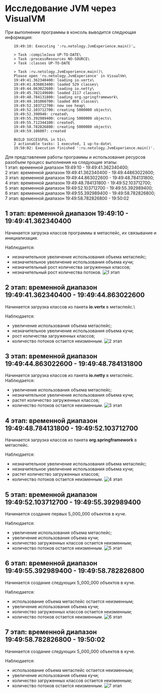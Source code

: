 # Исследование JVM через VisualVM

При выполнении программы в консоль выводится следующая информация:

        19:49:10: Executing ':ru.netology.JvmExperience.main()'…
        
        > Task :compileJava UP-TO-DATE\
        > Task :processResources NO-SOURCE\
        > Task :classes UP-TO-DATE

        > Task :ru.netology.JvmExperience.main()\
        Please open 'ru.netology.JvmExperience' in VisualVm\
        19:49:41.362340400: loading io.vertx\
        19:49:41.836863400: loaded 529 classes\
        19:49:44.863022600: loading io.netty\
        19:49:45.782149600: loaded 2117 classes\
        19:49:48.784131800: loading org.springframework\
        19:49:49.101060700: loaded 869 classes\
        19:49:52.103712700: now see heap\
        19:49:52.103712700: creating 5000000 objects\
        19:49:52.390940: created\
        19:49:55.392989400: creating 5000000 objects\
        19:49:55.712344100: created\
        19:49:58.782826800: creating 5000000 objects\
        19:49:59.106007: created

        BUILD SUCCESSFUL in 51s\
        2 actionable tasks: 1 executed, 1 up-to-date\
        19:50:02: Execution finished ':ru.netology.JvmExperience.main()'.

Для представления работы программы и использования ресурсов разобъем процесс выполнения на следующие этапы:\
1 этап: временной диапазон 19:49:10 - 19:49:41.362340400;\
2 этап: временной диапазон 19:49:41.362340400 - 19:49:44863022600;\
3 этап: временной диапазон 19:49:44.863022600 - 19:49:48.784131800;\
4 этап: временной диапазон 19:49:48.784131800 - 19:49:52.103712700;\
5 этап: временной диапазон 19:49:52.103712700 - 19:49:55.392989400;\
6 этап: временной диапазон 19:49:55.392989400 - 19:49:58.782826800;\
7 этап: временной диапазон 19:49:58.782826800 - 19:50:02


## 1 этап: временной диапазон 19:49:10 - 19:49:41.362340400
Начинается загрузка классов программы в метаспейс, их связывание и инициализация.

Наблюдается:
- незначительное увеличение использования объема метаспейс;
- незначительное увеличение использования объема кучи;
- незначительный рост количества загруженных классов;
- незначительный рост количества потоков.
![1 этап](Image/Scr1.png)

## 2 этап: временной диапазон 19:49:41.362340400 - 19:49:44.863022600
Начинается загрузка классов из пакета **io.vertx** в метаспейс.\

Наблюдается:
- увеличение использования объема метаспейс;
- незначительное увеличение использования объема кучи;
- рост количества загруженных классов;
- количество потоков остается неизменным.
![2 этап](Image/Scr2.png)

## 3 этап: временной диапазон 19:49:44.863022600 - 19:49:48.784131800
Начинается загрузка классов из пакета **io.netty** в метаспейс.
Наблюдается:
- увеличение использования объема метаспейс;
- незначительное увеличение использования объема кучи;
- растет количество загруженных классов;
- количество потоков остается неизменным.
![3 этап](Image/Scr3.png)

## 4 этап: временной диапазон 19:49:48.784131800 - 19:49:52.103712700
Начинается загрузка классов из пакета **org.springframework** в метаспейс.

Наблюдается:
- незначительное увеличение использования объема метаспейс;
- незначительное увеличение использования объема кучи;
- растет количество загруженных классов;
- количество потоков остается неизменным.
![4 этап](Image/Scr4.png)


## 5 этап: временной диапазон 19:49:52.103712700 - 19:49:55.392989400
Начинается создание первых 5_000_000 объектов в куче.

Наблюдается:
- увеличение использования объема метаспейс;
- увеличение использования объема кучи;
- количество загруженных классов остается неизменным;
- количество потоков остается неизменным.
![5 этап](Image/Scr5.png)


## 6 этап: временной диапазон 19:49:55.392989400 - 19:49:58.782826800
Начинается создание следующих 5_000_000 объектов в куче.

Наблюдается:
- использование объема метаспейс остается неизменным;
- увеличение использования объема кучи;
- количество загруженных классов остается неизменным;
- количество потоков остается неизменным.
![6 этап](Image/Scr6.png)


## 7 этап: временной диапазон 19:49:58.782826800 - 19:50:02
Начинается создание следующих 5_000_000 объектов в куче.

Наблюдается:
- использование объема метаспейс остается неизменным;
- увеличение использования объема кучи;
- количество загруженных классов остается неизменным;
- количество потоков остается неизменным.
![7 этап](Image/Scr7.png)
